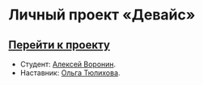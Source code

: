 # Личный проект «Девайс»

## [Перейти к проекту](https://voroninadm.github.io/1790721-device-32/)

* Студент: [Алексей Воронин](https://up.htmlacademy.ru/htmlcss/32/user/1790721).
* Наставник: [Ольга Тюлихова](https://htmlacademy.ru/profile/id523263).



